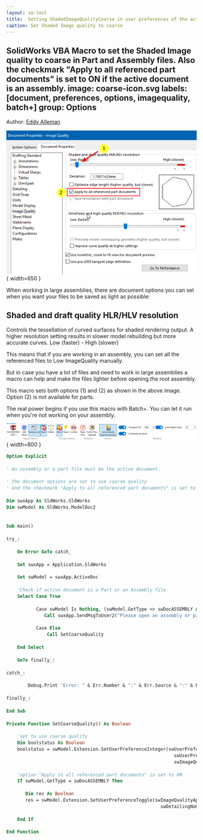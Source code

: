 ```yaml
---
layout: sw-tool
title:  Setting ShadedImageQualityCoarse in user preferences of the active document using SOLIDWORKS API
caption: Set Shaded Image quality to coarse
---
```

 SolidWorks VBA Macro to set the Shaded Image quality to coarse in Part and Assembly files. Also the checkmark "Apply to all referenced part documents" is set to ON if the active document is an assembly.
image: coarse-icon.svg
labels: [document, preferences, options, imagequality, batch+]
group: Options
---
Author: [Eddy Alleman](https://www.linkedin.com/in/eddyalleman/) 

![Shaded Image Quality Settings set to Coarse](Image-Quality-Coarse.png){ width=650 }

When working in large assemblies, there are document options you can set when you want your files to be saved as light as possible:

## Shaded and draft quality HLR/HLV resolution 
Controls the tessellation of curved surfaces for shaded rendering output. A higher resolution setting results in slower model rebuilding but more accurate curves.
Low (faster) - High (slower)  

This means that if you are working in an assembly, you can set all the referenced files to Low ImageQuality manually.

But in case you have a lot of files and need to work in large assemblies a macro can help and make the files lighter before opening the root assembly.

This macro sets both options (1) and (2) as shown in the above image. Option (2) is not available for parts.

The real power begins if you use this macro with Batch+. You can let it run when you're not working on your assembly.

![Example settings to let Batch+ run in the background and also handle the saving of the files](batch-plus-settings.png){ width=800 }

~~~ vb
Option Explicit

' An assembly or a part file must be the active document.

' the document options are set to use coarse quality
' and the checkmark "Apply to all referenced part documents" is set to ON if the active document is an assembly

Dim swxApp As SldWorks.SldWorks
Dim swModel As SldWorks.ModelDoc2


Sub main()

try_:

    On Error GoTo catch_

    Set swxApp = Application.SldWorks
    
    Set swModel = swxApp.ActiveDoc

    'Check if active document is a Part or an Assembly file
    Select Case True
    
           Case swModel Is Nothing, (swModel.GetType <> swDocASSEMBLY And swModel.GetType <> swDocPART)
              Call swxApp.SendMsgToUser2("Please open an assembly or part file", swMbInformation, swMbOk)
                           
           Case Else
               Call SetCoarseQuality
               
    End Select

    GoTo finally_:
    
catch_:

        Debug.Print "Error: " & Err.Number & ":" & Err.Source & ":" & Err.Description
    
finally_:
    
End Sub

Private Function SetCoarseQuality() As Boolean
                  
    'set to use coarse quality
    Dim boolstatus As Boolean
    boolstatus = swModel.Extension.SetUserPreferenceInteger(swUserPreferenceIntegerValue_e.swImageQualityShaded, _
                                                              swUserPreferenceOption_e.swDetailingNoOptionSpecified, _
                                                              swImageQualityShaded_e.swShadedImageQualityCoarse)
        
    'option "Apply to all referenced part documents" is set to ON
    If swModel.GetType = swDocASSEMBLY Then
      
       Dim res As Boolean
       res = swModel.Extension.SetUserPreferenceToggle(swImageQualityApplyToAllReferencedPartDoc, _
                                                         swDetailingNoOptionSpecified, True)
        
    End If
           
End Function
~~~

